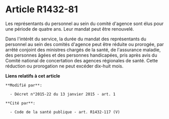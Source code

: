 # Article R1432-81

Les représentants du personnel au sein du comité d'agence sont élus pour une période de quatre ans. Leur mandat peut être
renouvelé. 

Dans l'intérêt du service, la durée du mandat des représentants du personnel au sein des comités d'agence peut être réduite
ou prorogée, par arrêté conjoint des ministres chargés de la santé, de l'assurance maladie, des personnes âgées et des
personnes handicapées, pris après avis du Comité national de concertation des agences régionales de santé. Cette réduction ou
prorogation ne peut excéder dix-huit mois.

**Liens relatifs à cet article**

	**Modifié par**:

	  - Décret n°2015-22 du 13 janvier 2015 - art. 1

	**Cité par**:

	  - Code de la santé publique - art. R1432-117 (V)
